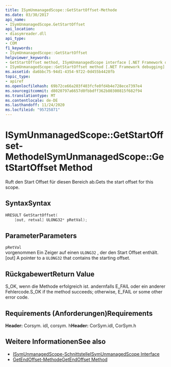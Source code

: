```yaml
---
title: ISymUnmanagedScope::GetStartOffset-Methode
ms.date: 03/30/2017
api_name:
- ISymUnmanagedScope.GetStartOffset
api_location:
- diasymreader.dll
api_type:
- COM
f1_keywords:
- ISymUnmanagedScope::GetStartOffset
helpviewer_keywords:
- GetStartOffset method, ISymUnmanagedScope interface [.NET Framework debugging]
- ISymUnmanagedScope::GetStartOffset method [.NET Framework debugging]
ms.assetid: da6bbc75-94d1-4354-9722-0d455b4428fb
topic_type:
- apiref
ms.openlocfilehash: 69b72ce66a203f403fcfe0fd4b4e728ece7397e4
ms.sourcegitcommit: d8020797a6657d0fbbdff362b80300815f682f94
ms.translationtype: MT
ms.contentlocale: de-DE
ms.lasthandoff: 11/24/2020
ms.locfileid: "95725871"
---
```

# <a name="isymunmanagedscopegetstartoffset-method"></a><span data-ttu-id="35006-102">ISymUnmanagedScope::GetStartOffset-Methode</span><span class="sxs-lookup"><span data-stu-id="35006-102">ISymUnmanagedScope::GetStartOffset Method</span></span>

<span data-ttu-id="35006-103">Ruft den Start Offset für diesen Bereich ab.</span><span class="sxs-lookup"><span data-stu-id="35006-103">Gets the start offset for this scope.</span></span>  
  
## <a name="syntax"></a><span data-ttu-id="35006-104">Syntax</span><span class="sxs-lookup"><span data-stu-id="35006-104">Syntax</span></span>  
  
```cpp  
HRESULT GetStartOffset(  
    [out, retval] ULONG32* pRetVal);  
```  
  
## <a name="parameters"></a><span data-ttu-id="35006-105">Parameter</span><span class="sxs-lookup"><span data-stu-id="35006-105">Parameters</span></span>  

 `pRetVal`  
 <span data-ttu-id="35006-106">vorgenommen Ein Zeiger auf einen `ULONG32` , der den Start Offset enthält.</span><span class="sxs-lookup"><span data-stu-id="35006-106">[out] A pointer to a `ULONG32` that contains the starting offset.</span></span>  
  
## <a name="return-value"></a><span data-ttu-id="35006-107">Rückgabewert</span><span class="sxs-lookup"><span data-stu-id="35006-107">Return Value</span></span>  

 <span data-ttu-id="35006-108">S_OK, wenn die Methode erfolgreich ist. andernfalls E_FAIL oder ein anderer Fehlercode.</span><span class="sxs-lookup"><span data-stu-id="35006-108">S_OK if the method succeeds; otherwise, E_FAIL or some other error code.</span></span>  
  
## <a name="requirements"></a><span data-ttu-id="35006-109">Requirements (Anforderungen)</span><span class="sxs-lookup"><span data-stu-id="35006-109">Requirements</span></span>  

 <span data-ttu-id="35006-110">**Header:** Corsym. idl, corsym. h</span><span class="sxs-lookup"><span data-stu-id="35006-110">**Header:** CorSym.idl, CorSym.h</span></span>  
  
## <a name="see-also"></a><span data-ttu-id="35006-111">Weitere Informationen</span><span class="sxs-lookup"><span data-stu-id="35006-111">See also</span></span>

- [<span data-ttu-id="35006-112">ISymUnmanagedScope-Schnittstelle</span><span class="sxs-lookup"><span data-stu-id="35006-112">ISymUnmanagedScope Interface</span></span>](isymunmanagedscope-interface.md)
- [<span data-ttu-id="35006-113">GetEndOffset-Methode</span><span class="sxs-lookup"><span data-stu-id="35006-113">GetEndOffset Method</span></span>](isymunmanagedscope-getendoffset-method.md)
